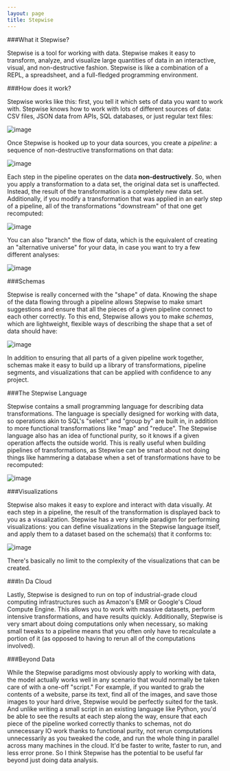 ```yaml
---
layout: page
title: Stepwise
---
```


###What it Stepwise?

Stepwise is a tool for working with data. Stepwise makes it easy to transform, analyze, and visualize large quantities of data in an interactive, visual, and non-destructive fashion. Stepwise is like a combination of a REPL, a spreadsheet, and a full-fledged programming environment.

###How does it work?

Stepwise works like this: first, you tell it which sets of data you want to work with. Stepwise knows how to work with lots of different sources of data: CSV files, JSON data from APIs, SQL databases, or just regular text files:

![image](info_flow-01.png)

Once Stepwise is hooked up to your data sources, you create a *pipeline*: a sequence of non-destructive transformations on that data:

![image](transform-01.png)

Each step in the pipeline operates on the data **non-destructively**. So, when you apply a transformation to a data set, the original data set is unaffected. Instead, the result of the transformation is a completely new data set. Additionally, if you modify a transformation that was applied in an early step of a pipeline, all of the transformations "downstream" of that one get recomputed:

![image](past-01.png)


You can also "branch" the flow of data, which is the equivalent of creating an "alternative universe" for your data, in case you want to try a few different analyses:

![image](branch-01.png)

###Schemas

Stepwise is really concerned with the "shape" of data. Knowing the shape of the data flowing through a pipeline allows Stepwise to make smart suggestions and ensure that all the pieces of a given pipeline connect to each other correctly. To this end, Stepwise allows you to make *schemas*, which are lightweight, flexible ways of describing the shape that a set of data should have:

![image](schema-01.png)

In addition to ensuring that all parts of a given pipeline work together, schemas make it easy to build up a library of transformations, pipeline segments, and visualizations that can be applied with confidence to any project.

###The Stepwise Language

Stepwise contains a small programming language for describing data transformations. The language is specially designed for working with data, so operations akin to SQL's "select" and "group by" are built in, in addition to more functional transformations like "map" and "reduce". The Stepwise language also has an idea of functional purity, so it knows if a given operation affects the outside world. This is really useful when building pipelines of transformations, as Stepwise can be smart about not doing things like hammering a database when a set of transformations have to be recomputed:

![image](io-01.png)

###Visualizations

Stepwise also makes it easy to explore and interact with data visually. At each step in a pipeline, the result of the transformation is displayed back to you as a visualization. Stepwise has a very simple paradigm for performing visualizations: you can define visualizations in the Stepwise language itself, and apply them to a dataset based on the schema(s) that it conforms to:

![image](visualizations-01.png)

There's basically no limit to the complexity of the visualizations that can be created.

###In Da Cloud

Lastly, Stepwise is designed to run on top of industrial-grade cloud computing infrastructures such as Amazon's EMR or Google's Cloud Compute Engine. This allows you to work with massive datasets, perform intensive transformations, and have results quickly. Additionally, Stepwise is very smart about doing computations only when necessary, so making small tweaks to a pipeline means that you often only have to recalculate a portion of it (as opposed to having to rerun all of the computations involved).

###Beyond Data

While the Stepwise paradigms most obviously apply to working with data, the model actually works well in any scenario that would normally be taken care of with a one-off "script." For example, if you wanted to grab the contents of a website, parse its text, find all of the images, and save those images to your hard drive, Stepwise would be perfectly suited for the task. And unlike writing a small script in an existing language like Python, you'd be able to see the results at each step along the way, ensure that each piece of the pipeline worked correctly thanks to schemas, not do unnecessary IO work thanks to functional purity, not rerun computations unnecessarily as you tweaked the code, and run the whole thing in parallel across many machines in the cloud. It'd be faster to write, faster to run, and less error prone. So I think Stepwise has the potential to be useful far beyond just doing data analysis.